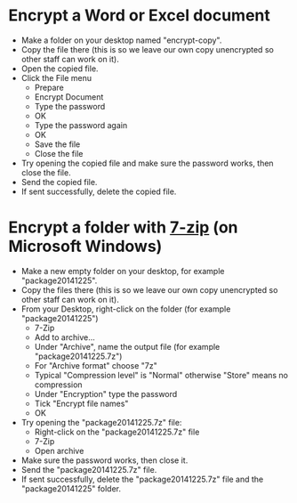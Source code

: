 # Encrypt a Word or Excel document

- Make a folder on your desktop named "encrypt-copy".
- Copy the file there (this is so we leave our own copy unencrypted so other staff can work on it).
- Open the copied file.
- Click the File menu
  - Prepare
  - Encrypt Document
  - Type the password
  - OK
  - Type the password again
  - OK
  - Save the file
  - Close the file
- Try opening the copied file and make sure the password works, then close the file.
- Send the copied file.
- If sent successfully, delete the copied file.


# Encrypt a folder with [7-zip](http://7-zip.org) (on Microsoft Windows)

- Make a new empty folder on your desktop, for example "package20141225".
- Copy the files there (this is so we leave our own copy unencrypted so other staff can work on it).
- From your Desktop, right-click on the folder (for example "package20141225")
  - 7-Zip
  - Add to archive...
  - Under "Archive", name the output file (for example "package20141225.7z")
  - For "Archive format" choose "7z"
  - Typical "Compression level" is "Normal" otherwise "Store" means no compression
  - Under "Encryption" type the password
  - Tick "Encrypt file names"
  - OK
- Try opening the "package20141225.7z" file:
  - Right-click on the "package20141225.7z" file
  - 7-Zip
  - Open archive
- Make sure the password works, then close it.
- Send the "package20141225.7z" file.
- If sent successfully, delete the "package20141225.7z" file and the "package20141225" folder.
